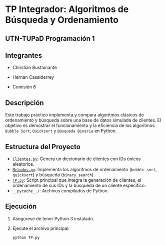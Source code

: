 # TP Integrador: Algoritmos de Búsqueda y Ordenamiento

## UTN-TUPaD Programación 1

## Integrantes

- Christian Bustamante
- Hernan Casalderrey

- Comisión 6

## Descripción

Este trabajo práctico implementa y compara algoritmos clásicos de ordenamiento y búsqueda sobre una base de datos simulada de clientes. El objetivo es demostrar el funcionamiento y la eficiencia de los algoritmos `Bubble Sort`, `Quicksort` y `Búsqueda Binaria` en Python.

## Estructura del Proyecto

- [`Clientes.py`](Clientes.py): Genera un diccionario de clientes con IDs únicos aleatorios.
- [`Metodos.py`](Metodos.py): Implementa los algoritmos de ordenamiento (`bubble_sort`, `quicksort`) y búsqueda (`binary_search`).
- [`TP.py`](TP.py): Script principal que integra la generación de clientes, el ordenamiento de sus IDs y la búsqueda de un cliente específico.
- `__pycache__/`: Archivos compilados de Python.

## Ejecución

1. Asegúrese de tener Python 3 instalado.
2. Ejecute el archivo principal:

   ```sh
   python TP.py
